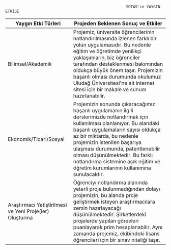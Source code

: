                                                          SOTAS'ın YAYGIN ETKİSİ
| Yaygın Etki Türleri   | Projeden Beklenen Sonuç ve Etkiler |
| ------------- | ------------- |
| Bilimsel/Akademik   |  Projemiz, üniversite öğrencilerinin notlandırılmasında izlenen farklı bir yolun uygulamasıdır. Bu nedenle  eğitim ve öğretimde yenilikçi yaklaşımların, biz öğrenciler tarafından desteklenmesi bakımından oldukça büyük önem taşır. Projemizin başarılı olması durumunda okulumuz Uludağ Üniversitesi'ne ait internet sitesi için bir makale ve sunum hazırlanabilir.|
| Ekonomik/Ticari/Sosyal  | Projemizin sonunda çıkaracağımız başarılı uygulamanın ilgili derslerimizde notlandırmak için kullanılması planlanıyor. Bu alandaki başarılı uygulamaların sayısı oldukça az bir miktarda, bu nedenle  projemizin istenilen başarıya ulaşması durumunda, patentlenebilir olması düşünülmektedir. Bu farklı notlandırma sistemine açık eğitim ve öğretim kurumlarının kullanımına sunulacaktır.  |
| Araştırmacı Yetiştirilmesi ve Yeni Proje(ler) Oluşturma  | Öğrenciyi notlandırma alanında yeterli proje bulunmadığından dolayı projemizin, bu alanda proje geliştirmek isteyen araştırmacılara zemin hazırlayacağı düşünülmektedir. Şirketlerdeki projelerde yapılan görevleri puanlayarak prim hesaplanabilir. Aynı zamanda projemiz, ekibindeki lisans öğrencileri için bir sınav niteliği taşır.  |
